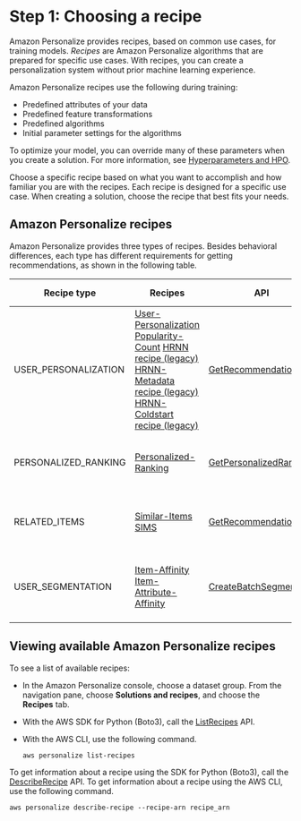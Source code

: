 # Step 1: Choosing a recipe<a name="working-with-predefined-recipes"></a>

Amazon Personalize provides recipes, based on common use cases, for training models\. *Recipes* are Amazon Personalize algorithms that are prepared for specific use cases\. With recipes, you can create a personalization system without prior machine learning experience\.

Amazon Personalize recipes use the following during training:
+ Predefined attributes of your data
+ Predefined feature transformations
+ Predefined algorithms
+ Initial parameter settings for the algorithms

To optimize your model, you can override many of these parameters when you create a solution\. For more information, see [Hyperparameters and HPO](customizing-solution-config-hpo.md)\.

Choose a specific recipe based on what you want to accomplish and how familiar you are with the recipes\. Each recipe is designed for a specific use case\. When creating a solution, choose the recipe that best fits your needs\.  

## Amazon Personalize recipes<a name="recipe-categories"></a>

Amazon Personalize provides three types of recipes\. Besides behavioral differences, each type has different requirements for getting recommendations, as shown in the following table\.


| Recipe type | Recipes | API | API requirements | 
| --- | --- | --- | --- | 
| USER\_PERSONALIZATION |  [User\-Personalization](native-recipe-new-item-USER_PERSONALIZATION.md) [Popularity\-Count](native-recipe-popularity.md)  [HRNN recipe \(legacy\)](native-recipe-hrnn.md) [HRNN\-Metadata recipe \(legacy\)](native-recipe-hrnn-metadata.md) [HRNN\-Coldstart recipe \(legacy\)](native-recipe-hrnn-coldstart.md)  | [GetRecommendations](API_RS_GetRecommendations.md) |  `userId`: Required `itemId`: Not used `inputList`: NA  | 
| PERSONALIZED\_RANKING |  [Personalized\-Ranking](native-recipe-search.md)  | [GetPersonalizedRanking](API_RS_GetPersonalizedRanking.md) |  `userId`: Required `itemId`: NA `inputList`: list of itemId's  | 
| RELATED\_ITEMS |  [Similar\-Items](native-recipe-similar-items.md) [SIMS](native-recipe-sims.md)  | [GetRecommendations](API_RS_GetRecommendations.md) |  `userId`: Not used `itemId`: Required `inputList`: NA  | 
| USER\_SEGMENTATION |  [Item\-Affinity](item-affinity-recipe.md) [Item\-Attribute\-Affinity](item-attribute-affinity-recipe.md)  | [CreateBatchSegmentJob](API_CreateBatchSegmentJob.md) |  For batch workflow requirements, see [Creating a batch segment job](creating-batch-seg-job.md)\.  | 

## Viewing available Amazon Personalize recipes<a name="listing-recipes"></a>

To see a list of available recipes:
+ In the Amazon Personalize console, choose a dataset group\. From the navigation pane, choose **Solutions and recipes**, and choose the **Recipes** tab\. 
+ With the AWS SDK for Python \(Boto3\), call the [ListRecipes](API_ListRecipes.md) API\. 
+ With the AWS CLI, use the following command\.

  ```
  aws personalize list-recipes
  ```

To get information about a recipe using the SDK for Python \(Boto3\), call the [DescribeRecipe](API_DescribeRecipe.md) API\. To get information about a recipe using the AWS CLI, use the following command\.

```
aws personalize describe-recipe --recipe-arn recipe_arn
```